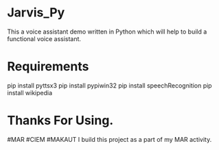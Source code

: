 # Jarvis_Py
This a voice assistant demo written in Python which will help to build a functional voice assistant.
# Requirements
pip install pyttsx3
pip install pypiwin32
pip install speechRecognition
pip install wikipedia
# Thanks For Using.
#MAR #CIEM #MAKAUT
I build this project as a part of my MAR activity.
